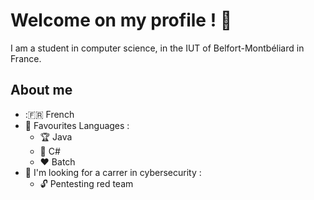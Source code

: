 # Welcome on my profile ! :wave:
I am a student in computer science, in the IUT of Belfort-Montbéliard in France.

## About me
- ::fr: French
- :triangular_flag_on_post: Favourites Languages :
	- :trophy: Java
	- :gem: C#
	- :hearts: Batch
- :pushpin: I'm looking for a carrer in cybersecurity :
	- :unlock: Pentesting red team
